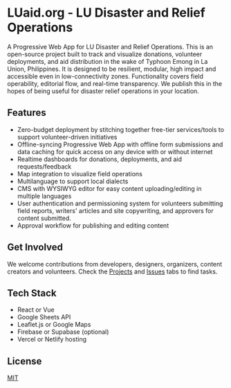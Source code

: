 # LUaid.org - LU Disaster and Relief Operations
A Progressive Web App for LU Disaster and Relief Operations. This is an open-source project built to track and visualize donations, volunteer deployments, and aid distribution in the wake of Typhoon Emong in La Union, Philippines. It is designed to be resilient, modular, high impact and accessible even in low-connectivity zones. Functionality covers field operability, editorial flow, and real-time transparency. We publish this in the hopes of being useful for disaster relief operations in your location.

## Features
- Zero-budget deployment by stitching together free-tier services/tools to support volunteer-driven initiatives
- Offline-syncing Progressive Web App with offline form submissions and data caching for quick access on any device with or without internet
- Realtime dashboards for donations, deployments, and aid requests/feedback
- Map integration to visualize field operations
- Multilanguage to support local dialects
- CMS with WYSIWYG editor for easy content uploading/editing in multiple languages
- User authentication and permissioning system for volunteers submitting field reports, writers' articles and site copywriting, and approvers for content submitted.
- Approval workflow for publishing and editing content

## Get Involved
We welcome contributions from developers, designers, organizers, content creators and volunteers. Check the [Projects](#) and [Issues](#) tabs to find tasks.

## Tech Stack
- React or Vue
- Google Sheets API
- Leaflet.js or Google Maps
- Firebase or Supabase (optional)
- Vercel or Netlify hosting

## License
[MIT](LICENSE)
